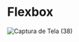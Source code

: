  # Flexbox





![Captura de Tela (38)](https://github.com/user-attachments/assets/3e2edcbb-2625-4e95-96aa-242d9099e06e)
